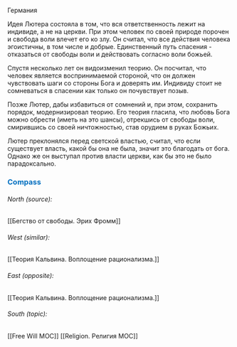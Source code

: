 Германия

Идея Лютера состояла в том, что вся ответственность лежит на индивиде, а не на церкви. При этом человек по своей природе порочен и свобода воли влечет его ко злу. Он считал, что все действия человека эгоистичны, в том числе и добрые. Единственный путь спасения - отказаться от свободы воли и действовать согласно воли божьей.

Спустя несколько лет он видоизменил теорию. Он посчитал, что человек является воспринимаемой стороной, что он должен чувствовать шаги со стороны Бога и доверять им. Индивиду стоит не сомневаться в спасении как только он почувствует позыв.

Позже Лютер, дабы избавиться от сомнений и, при этом, сохранить порядок, модернизировал теорию. Его теория гласила, что любовь Бога можно обрести (иметь на это шансы), отрекшись от свободы воли, смирившись со своей ничтожностью, став орудием в руках Божьих.

Лютер преклонялся перед светской властью, считал, что если существует власть, какой бы она не была, значит это благодать от бога. Однако же он выступал против власти церкви, как бы это не было парадоксально.




### <span style="color:#0070c0">Compass</span>
###### North (source):
[[Бегство от свободы. Эрих Фромм]]

###### West (similar):
[[Теория Кальвина. Воплощение рационализма.]]

###### East (opposite):
[[Теория Кальвина. Воплощение рационализма.]]

###### South (topic):
[[Free Will MOC]]
[[Religion. Религия MOC]]